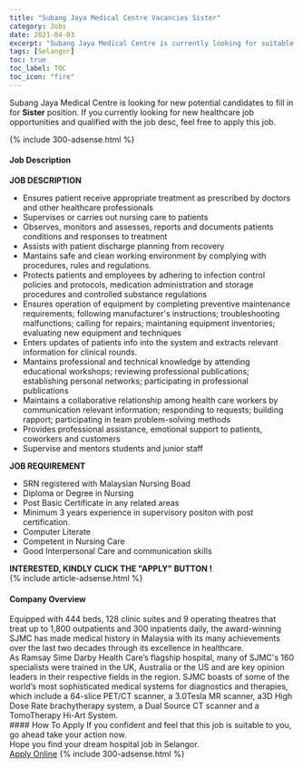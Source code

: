 ```yaml
---
title: "Subang Jaya Medical Centre Vacancies Sister" 
category: Jobs 
date: 2021-04-03 
excerpt: "Subang Jaya Medical Centre is currently looking for suitable person to fill in the Sister which positioned at Selangor" 
tags: [Selangor] 
toc: true 
toc_label: TOC 
toc_icon: "fire" 
--- 
```


<p>Subang Jaya Medical Centre is looking for new potential candidates to fill in for <b>Sister</b> position. If you currently looking for new healthcare job opportunities and qualified with the job desc, feel free to apply this job.
</p>{% include 300-adsense.html %} 
<div><div><h4>Job Description</h4></div><div><div><span><div><div><strong>JOB DESCRIPTION</strong></div><ul><li>Ensures patient receive appropriate treatment as prescribed by doctors and other healthcare professionals</li><li>Supervises or carries out nursing care to patients</li><li>Observes, monitors and assesses, reports and documents patients conditions and responses to treatment</li><li>Assists with patient discharge planning from recovery</li><li>Mantains safe and clean working environment by complying with procedures, rules and regulations.</li><li>Protects patients and employees by adhering to infection control policies and protocols, medication administration and storage procedures and controlled substance regulations</li><li>Ensures operation of equipment by completing preventive maintenance requirements; following manufacturer's instructions; troubleshooting malfunctions; calling for repairs; maintaning equipment inventories; evaluating new equipment and techniques</li><li>Enters updates of patients info into the system and extracts relevant information for clinical rounds.</li><li>Mantains professional and technical knowledge by attending educational workshops; reviewing professional publications; establishing personal networks; participating in professional publications</li><li>Maintains a collaborative relationship among health care workers by communication relevant information; responding to requests; building rapport; participating in team problem-solving methods</li><li>Provides professional assistance, emotional support to patients, coworkers and customers</li><li>Supervise and mentors students and junior staff</li></ul><div><strong>JOB REQUIREMENT</strong></div><ul><li>SRN registered with Malaysian Nursing Boad</li><li>Diploma or Degree in Nursing</li><li>Post Basic Certificate in any related areas</li><li>Minimum 3 years experience in supervisory positon with post certification.</li><li>Computer Literate</li><li>Competent in Nursing Care</li><li>Good Interpersonal Care and communication skills</li></ul><div><strong>INTERESTED, KINDLY CLICK THE "APPLY" BUTTON !</strong></div></div></span></div></div></div> 
{% include article-adsense.html %} 
<div><div><h4>Company Overview</h4></div><div><div><span><div><div>
	Equipped with 444 beds, 128 clinic suites and 9 operating theatres that treat up to 1,800 outpatients and 300 inpatients daily, the award-winning SJMC has made medical history in Malaysia with its many achievements over the last two decades through its excellence in healthcare.</div>
<div>
	As Ramsay Sime Darby Health Care&#8217;s flagship hospital, many of SJMC's 160 specialists were trained in the UK, Australia or the US and are key opinion leaders in their respective fields in the region. SJMC boasts of some of the world&#8217;s most sophisticated medical systems for diagnostics and therapies, which include a 64-slice PET/CT scanner, a 3.0Tesla MR scanner, a3D High Dose Rate brachytherapy system, a Dual Source CT scanner and a TomoTherapy Hi-Art System.</div></div></span></div></div></div> 
#### How To Apply 
If you confident and feel that this job is suitable to you, go ahead take your action now. <br/> 
Hope you find your dream hospital job in Selangor. <br/> 
<a href="https://www.jobstreet.com.my/en/job/sister-4524953?jobId=jobstreet-my-job-4524953" class="btn btn--warning" target="_blank" rel="nofollow noopenner">Apply Online</a> 
{% include 300-adsense.html %} 